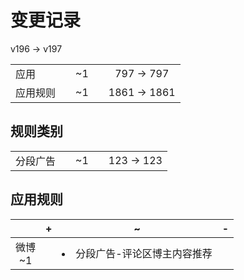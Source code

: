 # 变更记录

v196 -> v197

||||||
|-|:-:|:-:|:-:|:-:|
|应用||~1||797 -> 797|
|应用规则||~1||1861 -> 1861|

## 规则类别

||||||
|-|:-:|:-:|:-:|:-:|
|分段广告||~1||123 -> 123|

## 应用规则

||+|~|-|
|:-:|-|-|-|
|微博<br>~1||<li>分段广告-评论区博主内容推荐||
